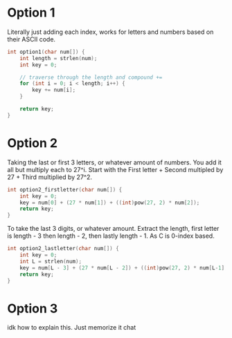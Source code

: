 # Option 1
Literally just adding each index, works for letters and numbers based on their ASCII code.

```c
int option1(char num[]) {
	int length = strlen(num);
	int key = 0;

    // traverse through the length and compound +=
	for (int i = 0; i < length; i++) {
		key += num[i];
	}

	return key;
}
```

# Option 2
Taking the last or first 3 letters, or whatever amount of numbers. You add it all but multiply each to 27^i. Start with the First letter + Second multipled by 27 + Third multiplied by 27^2.

```c
int option2_firstletter(char num[]) {
	int key = 0;
	key = num[0] + (27 * num[1]) + ((int)pow(27, 2) * num[2]);
	return key;
}
```

To take the last 3 digits, or whatever amount. Extract the length, first letter is length - 3 then length - 2, then lastly length - 1. As C is 0-index based.
```c
int option2_lastletter(char num[]) {
	int key = 0;
	int L = strlen(num);
	key = num[L - 3] + (27 * num[L - 2]) + ((int)pow(27, 2) * num[L-1]);
	return key;
}
```

# Option 3
idk how to explain this. Just memorize it chat

```c

```
